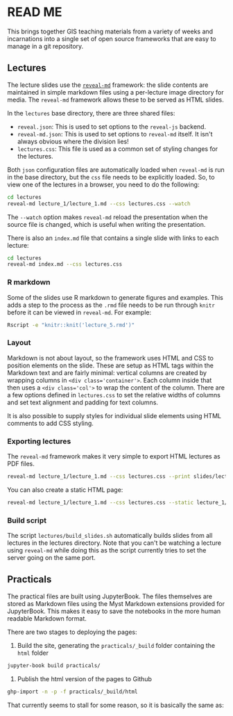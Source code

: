 # READ ME

This brings together GIS teaching materials from a variety of weeks and incarnations
into a single set of open source frameworks that are easy to manage in a git repository.

## Lectures

The lecture slides use the [`reveal-md`](https://github.com/webpro/reveal-md) framework:
the slide contents are maintained in simple markdown files using a per-lecture image
directory for media. The `reveal-md` framework allows these to be served as HTML slides.

In the `lectures` base directory, there are three shared files:

- `reveal.json`: This is used to set options to the `reveal-js` backend.
- `reveal-md.json`: This is used to set options to `reveal-md` itself. It isn't always
  obvious where the division lies!
- `lectures.css`: This file is used as a common set of styling changes for the lectures.

Both `json` configuration files are automatically loaded when `reveal-md` is run in the
base directory, but the `css` file needs to be explicitly loaded. So, to view one of the
lectures in a browser, you need to do the following:

```bash
cd lectures
reveal-md lecture_1/lecture_1.md --css lectures.css --watch
```

The `--watch` option makes `reveal-md` reload the presentation when the source file is
changed, which is useful when writing the presentation.

There is also an `index.md` file that contains a single slide with links to each
lecture:

```bash
cd lectures
reveal-md index.md --css lectures.css
```

### R markdown

Some of the slides use R markdown to generate figures and examples. This adds a step to
the process as the `.rmd` file needs to be run through `knitr` before it can be viewed
in `reveal-md`. For example:

```bash
Rscript -e "knitr::knit('lecture_5.rmd')"
```

### Layout

Markdown is not about layout, so the framework uses HTML and CSS to position elements on
the slide. These are setup as HTML tags within the Markdown text and are fairly minimal:
vertical columns are created by wrapping columns in `<div class='container'>`. Each
column inside that then uses a `<div class='col'>` to wrap the content of the column.
There are a few options defined in `lectures.css` to set the relative widths of columns
and set text alignment and padding for text columns.

It is also possible to supply styles for individual slide elements using HTML comments
to add CSS styling.

### Exporting lectures

The `reveal-md` framework makes it very simple to export HTML lectures as PDF files.

```bash
reveal-md lecture_1/lecture_1.md --css lectures.css --print slides/lecture_1.pdf
```

You can also create a static HTML page:

```bash
reveal-md lecture_1/lecture_1.md --css lectures.css --static lecture_1/static
```

### Build script

The script `lectures/build_slides.sh` automatically builds slides from all lectures in
the lectures directory. Note that you can't be watching a lecture using `reveal-md`
while doing this as the script currently tries to set the server going on the same port.

## Practicals

The practical files are built using JupyterBook. The files themselves are stored as
Markdown files using the Myst Markdown extensions provided for JupyterBook. This makes
it easy to save the notebooks in the more human readable Markdown format.

There are two stages to deploying the pages:

1. Build the site, generating the `practicals/_build` folder containing the `html`
   folder

```bash
jupyter-book build practicals/
```

1. Publish the html version of the pages to Github

```bash
ghp-import -n -p -f practicals/_build/html
```

That currently seems to stall for some reason, so it is basically the same as:

```